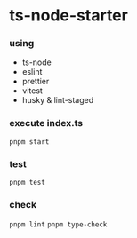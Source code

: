 # ts-node-starter

### using

- ts-node
- eslint
- prettier
- vitest
- husky & lint-staged

### execute index.ts

`pnpm start`

### test

`pnpm test`

### check

`pnpm lint`
`pnpm type-check`
